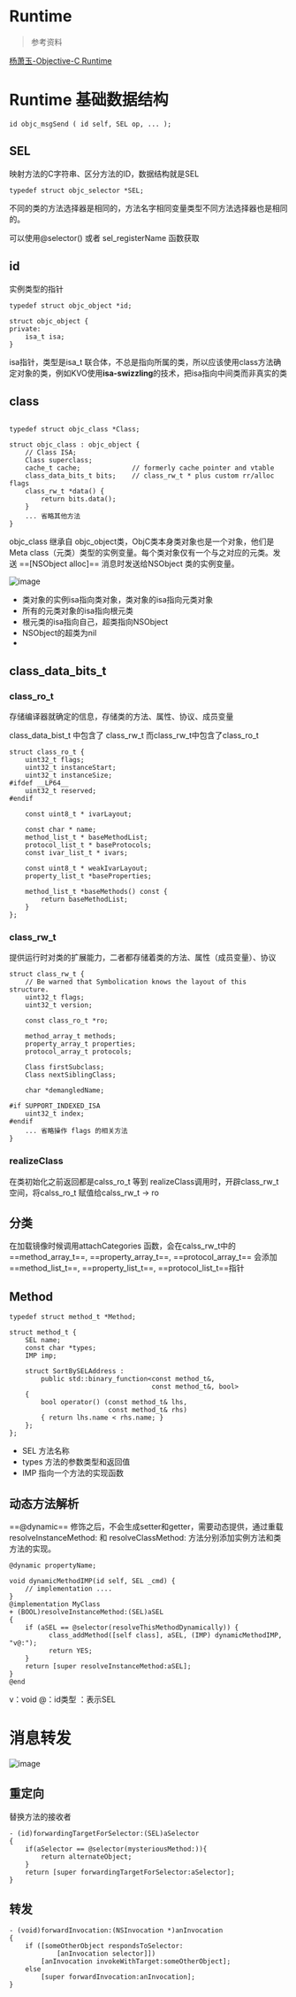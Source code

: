 # Runtime

>  参考资料

[杨萧玉-Objective-C Runtime](http://yulingtianxia.com/blog/2014/11/05/objective-c-runtime)


# Runtime 基础数据结构

```objc
id objc_msgSend ( id self, SEL op, ... );
```

## SEL

映射方法的C字符串、区分方法的ID，数据结构就是SEL

```objc
typedef struct objc_selector *SEL;
```

不同的类的方法选择器是相同的，方法名字相同变量类型不同方法选择器也是相同的。

可以使用@selector() 或者 sel_registerName 函数获取

## id

实例类型的指针

```objc
typedef struct objc_object *id;

```

```objc
struct objc_object {
private:
    isa_t isa;
}
```

isa指针，类型是isa_t 联合体，不总是指向所属的类，所以应该使用class方法确定对象的类，例如KVO使用**isa-swizzling**的技术，把isa指向中间类而非真实的类


## class

```objc

typedef struct objc_class *Class;

struct objc_class : objc_object {
    // Class ISA;
    Class superclass;
    cache_t cache;             // formerly cache pointer and vtable
    class_data_bits_t bits;    // class_rw_t * plus custom rr/alloc flags
    class_rw_t *data() { 
        return bits.data();
    }
    ... 省略其他方法
}

```

objc_class 继承自 objc_object类，ObjC类本身类对象也是一个对象，他们是Meta class（元类）类型的实例变量。每个类对象仅有一个与之对应的元类。发送 ==[NSObject alloc]== 消息时发送给NSObject 类的实例变量。

![image](http://7ni3rk.com1.z0.glb.clouddn.com/Runtime/class-diagram.jpg)

- 类对象的实例isa指向类对象，类对象的isa指向元类对象
- 所有的元类对象的isa指向根元类
- 根元类的isa指向自己，超类指向NSObject
- NSObject的超类为nil
- 

## class_data_bits_t 

### class_ro_t
存储编译器就确定的信息，存储类的方法、属性、协议、成员变量

class_data_bist_t 中包含了 class_rw_t 而class_rw_t中包含了class_ro_t


```objc
struct class_ro_t {
    uint32_t flags;
    uint32_t instanceStart;
    uint32_t instanceSize;
#ifdef __LP64__
    uint32_t reserved;
#endif

    const uint8_t * ivarLayout;
    
    const char * name;
    method_list_t * baseMethodList;
    protocol_list_t * baseProtocols;
    const ivar_list_t * ivars;

    const uint8_t * weakIvarLayout;
    property_list_t *baseProperties;

    method_list_t *baseMethods() const {
        return baseMethodList;
    }
};
```

### class_rw_t
提供运行时对类的扩展能力，二者都存储着类的方法、属性（成员变量）、协议

```objc
struct class_rw_t {
    // Be warned that Symbolication knows the layout of this structure.
    uint32_t flags;
    uint32_t version;

    const class_ro_t *ro;

    method_array_t methods;
    property_array_t properties;
    protocol_array_t protocols;

    Class firstSubclass;
    Class nextSiblingClass;

    char *demangledName;

#if SUPPORT_INDEXED_ISA
    uint32_t index;
#endif
	... 省略操作 flags 的相关方法
}
```

### realizeClass
在类初始化之前返回都是calss_ro_t 等到 realizeClass调用时，开辟class_rw_t 空间，将calss_ro_t 赋值给calss_rw_t -> ro


## 分类

在加载镜像时候调用attachCategories 函数，会在calss_rw_t中的==method_array_t==, ==property_array_t==, ==protocol_array_t== 会添加==method_list_t==, ==property_list_t==, ==protocol_list_t==指针


## Method

```objc
typedef struct method_t *Method;

struct method_t {
    SEL name;
    const char *types;
    IMP imp;

    struct SortBySELAddress :
        public std::binary_function<const method_t&,
                                    const method_t&, bool>
    {
        bool operator() (const method_t& lhs,
                         const method_t& rhs)
        { return lhs.name < rhs.name; }
    };
};

```

- SEL 方法名称
- types 方法的参数类型和返回值
- IMP 指向一个方法的实现函数


## 动态方法解析

==@dynamic== 修饰之后，不会生成setter和getter，需要动态提供，通过重载 resolveInstanceMethod: 和 resolveClassMethod: 方法分别添加实例方法和类方法的实现。

```
@dynamic propertyName;

void dynamicMethodIMP(id self, SEL _cmd) {
    // implementation ....
}
@implementation MyClass
+ (BOOL)resolveInstanceMethod:(SEL)aSEL
{
    if (aSEL == @selector(resolveThisMethodDynamically)) {
          class_addMethod([self class], aSEL, (IMP) dynamicMethodIMP, "v@:");
          return YES;
    }
    return [super resolveInstanceMethod:aSEL];
}
@end
```
v：void @：id类型 ：表示SEL


# 消息转发

![image](http://7ni3rk.com1.z0.glb.clouddn.com/QQ20141113-1@2x.png?imageView2/2/w/800/q/75|watermark/2/text/eXVsaW5ndGlhbnhpYQ==/font/Y29taWMgc2FucyBtcw==/fontsize/500/fill/I0VGRUZFRg==/dissolve/100/gravity/SouthEast/dx/10/dy/10)





## 重定向
替换方法的接收者

```
- (id)forwardingTargetForSelector:(SEL)aSelector
{
    if(aSelector == @selector(mysteriousMethod:)){
        return alternateObject;
    }
    return [super forwardingTargetForSelector:aSelector];
}
```


## 转发

```
- (void)forwardInvocation:(NSInvocation *)anInvocation
{
    if ([someOtherObject respondsToSelector:
            [anInvocation selector]])
        [anInvocation invokeWithTarget:someOtherObject];
    else
        [super forwardInvocation:anInvocation];
}


```